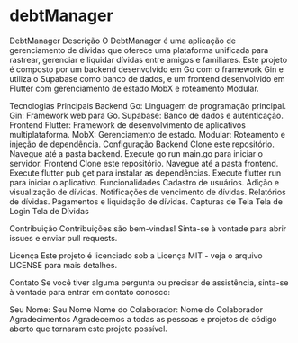 # debtManager

DebtManager
Descrição
O DebtManager é uma aplicação de gerenciamento de dívidas que oferece uma plataforma unificada para rastrear, gerenciar e liquidar dívidas entre amigos e familiares. Este projeto é composto por um backend desenvolvido em Go com o framework Gin e utiliza o Supabase como banco de dados, e um frontend desenvolvido em Flutter com gerenciamento de estado MobX e roteamento Modular.

Tecnologias Principais
Backend
Go: Linguagem de programação principal.
Gin: Framework web para Go.
Supabase: Banco de dados e autenticação.
Frontend
Flutter: Framework de desenvolvimento de aplicativos multiplataforma.
MobX: Gerenciamento de estado.
Modular: Roteamento e injeção de dependência.
Configuração
Backend
Clone este repositório.
Navegue até a pasta backend.
Execute go run main.go para iniciar o servidor.
Frontend
Clone este repositório.
Navegue até a pasta frontend.
Execute flutter pub get para instalar as dependências.
Execute flutter run para iniciar o aplicativo.
Funcionalidades
 Cadastro de usuários.
 Adição e visualização de dívidas.
 Notificações de vencimento de dívidas.
 Relatórios de dívidas.
 Pagamentos e liquidação de dívidas.
Capturas de Tela
Tela de Login
Tela de Dívidas

Contribuição
Contribuições são bem-vindas! Sinta-se à vontade para abrir issues e enviar pull requests.

Licença
Este projeto é licenciado sob a Licença MIT - veja o arquivo LICENSE para mais detalhes.

Contato
Se você tiver alguma pergunta ou precisar de assistência, sinta-se à vontade para entrar em contato conosco:

Seu Nome: Seu Nome
Nome do Colaborador: Nome do Colaborador
Agradecimentos
Agradecemos a todas as pessoas e projetos de código aberto que tornaram este projeto possível.